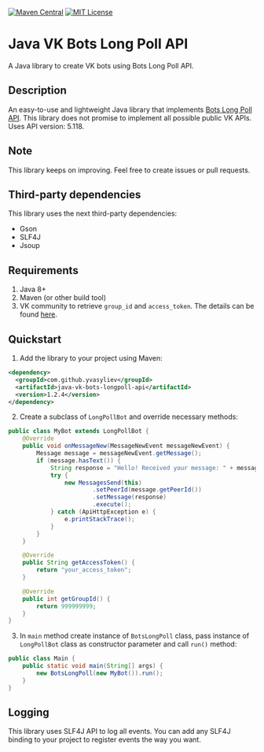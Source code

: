 [![Maven Central](https://maven-badges.herokuapp.com/maven-central/com.github.yvasyliev/java-vk-bots-longpoll-api/badge.svg?&kill_cache=1)](https://search.maven.org/artifact/com.github.yvasyliev/java-vk-bots-longpoll-api)
[![MIT License](http://img.shields.io/badge/license-MIT-blue.svg?style=flat)](https://github.com/yvasyliev/java-vk-bots-long-poll-api/blob/master/LICENSE)

# Java VK Bots Long Poll API
A Java library to create VK bots using Bots Long Poll API.

## Description
An easy-to-use and lightweight Java library that implements [Bots Long Poll API](https://vk.com/dev/bots_longpoll).
This library does not promise to implement all possible public VK APIs. Uses API version: 5.118.

## Note
This library keeps on improving. Feel free to create issues or pull requests.

## Third-party dependencies
This library uses the next third-party dependencies:
* Gson
* SLF4J
* Jsoup

## Requirements
1. Java 8+
2. Maven (or other build tool)
3. VK community to retrieve `group_id` and `access_token`. The details can be found [here](https://vk.com/dev/access_token).

## Quickstart
1. Add the library to your project using Maven:
```xml
<dependency>
  <groupId>com.github.yvasyliev</groupId>
  <artifactId>java-vk-bots-longpoll-api</artifactId>
  <version>1.2.4</version>
</dependency>
```
2. Create a subclass of `LongPollBot` and override necessary methods:
```java
public class MyBot extends LongPollBot {
    @Override
    public void onMessageNew(MessageNewEvent messageNewEvent) {
        Message message = messageNewEvent.getMessage();
        if (message.hasText()) {
            String response = "Hello! Received your message: " + message.getText();
            try {
                new MessagesSend(this)
                        .setPeerId(message.getPeerId())
                        .setMessage(response)
                        .execute();
            } catch (ApiHttpException e) {
                e.printStackTrace();
            }
        }
    }

    @Override
    public String getAccessToken() {
        return "your_access_token";
    }

    @Override
    public int getGroupId() {
        return 999999999;
    }
}
```
3. In `main` method create instance of `BotsLongPoll` class, pass instance of `LongPollBot` class as constructor parameter and call `run()` method:
```java
public class Main {
    public static void main(String[] args) {
        new BotsLongPoll(new MyBot()).run();
    }
}
```

## Logging
This library uses SLF4J API to log all events. You can add any SLF4J binding to your project to register events the way you want.
